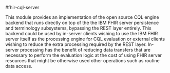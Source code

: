 #fhir-cql-server

This module provides an implementation of the open source CQL engine backend that runs directly on top of the the IBM FHIR server persistence and terminology subsystems, bypassing the REST layer entirely. This backend could be used by in-server clients wishing to use the IBM FHIR server itself as the processing engine for CQL evaluation or external clients wishing to reduce the extra processing required by the REST layer. In-server processing has the benefit of reducing data transfers that are necessary to perform the evaluation logic at the cost of using FHIR server resources that might be otherwise used other operations such as routine data access.